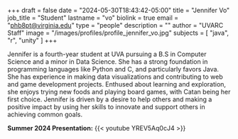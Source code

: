 +++
draft = false
date = "2024-05-30T18:43:42-05:00"
title = "Jennifer Vo"
job_title = "Student"
lastname = "vo"
biolink = true
email = "phb8pt@virginia.edu"
type = "people"
description = ""
author = "UVARC Staff"
image = "/images/profiles/profile_jennifer_vo.jpg"
subjects = [
  "java", "r", "unity"
]
+++

Jennifer is a fourth-year student at UVA pursuing a B.S in Computer Science and a minor in Data Science. She has a strong foundation in programming languages like Python and C, and particularly favors Java. She has experience in making data visualizations and contributing to web and game development projects. Enthused about learning and exploration, she enjoys trying new foods and playing board games, with Catan being her first choice. Jennifer is driven by a desire to help others and making a positive impact by using her skills to innovate and support others in achieving common goals.

**Summer 2024 Presentation:**
{{< youtube YREV5Aq0cJ4 >}}


